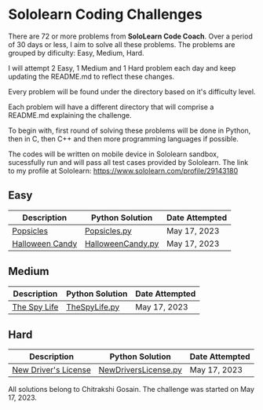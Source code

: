 # Sololearn Coding Challenges

There are 72 or more problems from **SoloLearn Code Coach**. Over a period of 30 days or less, I aim to solve all these problems.
The problems are grouped by dificulty: Easy, Medium, Hard.

I will attempt 2 Easy, 1 Medium and 1 Hard problem each day and keep updating the README.md to reflect these changes.

Every problem will be found under the directory based on it's difficulty level.

Each problem will have a different directory that will comprise a README.md explaining the challenge.

To begin with, first round of solving these problems will be done in Python, then in C, then C++ and then more programming languages if possible.

The codes will be written on mobile device in Sololearn sandbox, sucessfully run and will pass all test cases provided by Sololearn. The link to my profile at Sololearn: https://www.sololearn.com/profile/29143180

## Easy

| Description                                        | Python Solution                                            | Date Attempted |
| -------------------------------------------------- | ---------------------------------------------------------- | --- |
| [Popsicles]("Easy\Popsicles\README.md")            | [Popsicles.py](Easy\Popsicles\popsicles.py)                | May 17, 2023 |
| [Halloween Candy]("Easy\HalloweenCandy\README.md") | [HalloweenCandy.py](Easy\HalloweenCandy\halloween_candy.py) | May 17, 2023 |

## Medium

| Description                                 | Python Solution                                  | Date Attempted |
| ------------------------------------------- | ------------------------------------------------ | -- |
| [The Spy Life](Medium\TheSpyLife\README.md) | [TheSpyLife.py](Medium\TheSpyLife\the_spy_life.py) | May 17, 2023 |

## Hard

| Description                                              | Python Solution                                                     | Date Attempted |
| -------------------------------------------------------- | ------------------------------------------------------------------- | -- |
| [New Driver's License](Hard\NewDriversLicense\README.md) | [NewDriversLicense.py](Hard\NewDriversLicense\new_driver_license.py) | May 17, 2023 |

All solutions belong to Chitrakshi Gosain. The challenge was started on May 17, 2023.
